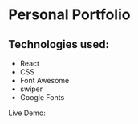 # Personal Portfolio

## Technologies used: 
- React
- CSS
- Font Awesome
- swiper
- Google Fonts

Live Demo: 
